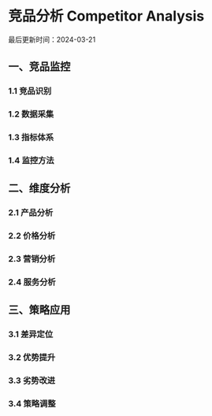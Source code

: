 # 竞品分析 Competitor Analysis

最后更新时间：2024-03-21

## 一、竞品监控
### 1.1 竞品识别
### 1.2 数据采集
### 1.3 指标体系
### 1.4 监控方法

## 二、维度分析
### 2.1 产品分析
### 2.2 价格分析
### 2.3 营销分析
### 2.4 服务分析

## 三、策略应用
### 3.1 差异定位
### 3.2 优势提升
### 3.3 劣势改进
### 3.4 策略调整 